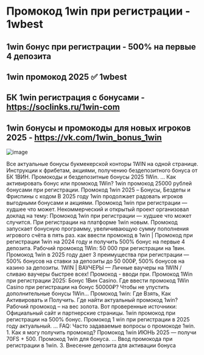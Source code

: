 # Промокод 1win при регистрации - 1wbest

## 1win бонус при регистрации - 500% на первые 4 депозита
## 1win промокод 2025 ✅ 1wbest

## БК 1win регистрация с бонусами - https://soclinks.ru/1win-com

## 1win бонусы и промокоды для новых игроков 2025 - https://vk.com/1win_bonus_1win

![image](https://github.com/user-attachments/assets/f716c3a4-15d5-4d5e-a56a-e1c0c151e02d)

Все актуальные бонусы букмекерской конторы 1WIN на одной странице. Инструкции к фрибетам, акциями, получению бездепозитного бонуса от БК 1ВИН. Промокоды и бездепозитные бонусы 2025 1Win. ... Как активировать бонус или промокод 1Win? 1win промокод 25000 рублей бонусами при регистрации. Промокод 1win 2025 – Бонусы, Бездепы и Фриспины с кодом В 2025 году 1win продолжает радовать игроков выгодными бонусами и акциями.
Промокод 1win при регистрации — худшее что может. Некоммерческий и открытый проект организовал доклад на тему: Промокод 1win при регистрации — худшее что может случится.
При регистрации на платформе 1win новым. Промокод запускает бонусную программу, увеличивающую сумму пополнения игрового счёта в пять раз.
как ввести промокод в 1win | Промокод при регистрации 1win на 2024 году и получить 500% бонус на первые 4 депозита.
Рабочий промокод 1Win: 50 000 при регистрации на 1вин. Промокод 1win в 2025 году дает 3 преимущества при регистрации — 500% бонусов на ставки за депозиты до 50 000₽, 500% бонусов на казино за депозиты.
1WIN | ВАУЧЕРЫ — Личные ваучеры на 1WIN / сливаю ваучеры быстрее всех! Промокод - вводи при. Промокод 1Win при регистрации 2025: Бонус 1Вин Casino. Где ввести промокод 1Win Casino при регистрации на бонус 50000₽? Чтобы не упустить дополнительные бонусы 1Win...
Промокод 1win: Где Взять, Как Активировать и Получить. Где найти актуальный промокод 1win? Рабочий промокод – на вес золота. Вот проверенные источники: Официальный сайт и партнерские страницы.
1win промокод при регистрации на 500% бонус. Промокод 1 win при регистрации в 2025 году актуальный. ... FAQ: Часто задаваемые вопросы о промокоде 1win. 1. Как я могу получить промокод?
Промокод 1win ИЮНЬ 2025 — получи 70FS + 500. Промокод 1win для бонуса. ... Ввод промокода при регистрации в 1win. 3. Внесение депозита для активации бонуса
